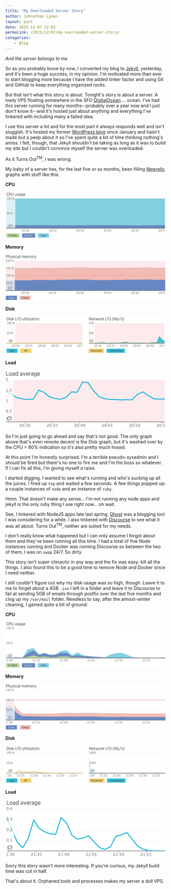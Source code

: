 ```yaml
---
title: "My Overloaded Server Story"
author: Johnathan Lyman
layout: post
date: 2015-12-07 22:02
permalink: /2015/12/07/my-overloaded-server-story/
categories:
    - Blog
---
```


*And the server belongs to me*

So as you probably know by now, I converted my blog to [Jekyll](http://jekyllrb.org), yesterday, and it's been a huge success, in my opinion. I'm motivated more than ever to start blogging more because I have the added tinker factor and using Git and GitHub to keep everything organized rocks.

But that isn't what this story is about. Tonight's story is about a server. A lowly VPS floating somewhere in the SFO [DigitalOcean](http://digitalocean.com).... ocean. I've had this server running for many months--probably over a year now and I just don't know it--and it's hosted just about anything and everything I've tinkered with including many a failed idea.

I use this server a lot and for the most part it always responds well and isn't sluggish. It's hosted my former [WordPress blog](http://old.johnathanlyman.com) since January and hasn't made but a peep about it so I've spent quite a bit of time thinking nothing's amiss. I felt, though, that Jekyll shouldn't be taking as long as it was to build my site but I couldn't convince myself the server was overloaded.

As it Turns Out<sup>TM</sup>, I was wrong.

My baby of a server has, for the last five or so months, been filling [Newrelic](http://newrelic.com) graphs with stuff like this:

**CPU**

![CPU](/assets/post_images/loaded_server/loaded_server_before_cpu.png)

**Memory**

![Memory](/assets/post_images/loaded_server/loaded_server_before_mem.png)

**Disk**

![Disk](/assets/post_images/loaded_server/loaded_server_before_disk.png)

**Load**

![Load Rating](/assets/post_images/loaded_server/loaded_server_before_load.png)

So I'm just going to go ahead and say that's not good. The only graph above that's even remote decent is the Disk graph, but it's washed over by the CPU > 80% indication so it's also pretty much hosed.

At this point I'm honestly surprised. I'm a terrible pseudo-sysadmin and I should be fired but there's no one to fire me and I'm the boss so whatever. If I can fix all this, I'm giving myself a raise.

I started digging. I wanted to see what's running and who's sucking up all the juices. I fired up `top` and waited a few seconds. A few things popped up: a couple instances of `node` and an instance of `ruby`.

Hmm. That doesn't make any sense... I'm not running any node apps and jekyll is the only ruby thing I use right now... oh wait.

See, I tinkered with NodeJS apps late last spring. [Ghost](http://ghost.org) was a blogging tool I was considering for a while. I also tinkered with [Discourse](http://discourse.org) to see what it was all about. Turns Out<sup>TM</sup>, neither are suited for my needs.

I don't really know what happened but I can only assume I forgot about them and they've been running all this time. I had a total of five Node instances running and Docker was running Discourse so between the two of them, I was on `swap` 24/7. So dirty.

This story isn't super climactic in any way and the fix was easy: kill all the things. I also found this to be a good time to remove Node and Docker since I need neither.

I still couldn't figure out why my disk usage was so high, though. Leave it to me to forget about a 4GB `.iso` I left in a folder and leave it to Discourse to fail at sending 5GB of emails through postfix over the last five months and clog up my `/var/mail` folder.
Needless to say, after the almost-winter cleaning, I gained quite a bit of ground:

**CPU**

![CPU](/assets/post_images/loaded_server/loaded_server_after_cpu.png)

**Memory**

![Memory](/assets/post_images/loaded_server/loaded_server_after_mem.png)

**Disk**

![Disk](/assets/post_images/loaded_server/loaded_server_after_disk.png)

**Load**

![Load Rating](/assets/post_images/loaded_server/loaded_server_after_load.png)

Sorry this story wasn't more interesting. If you're curious, my Jekyll build time was cut in half.

That's about it. Orphaned tools and processes makes my server a dull VPS.
